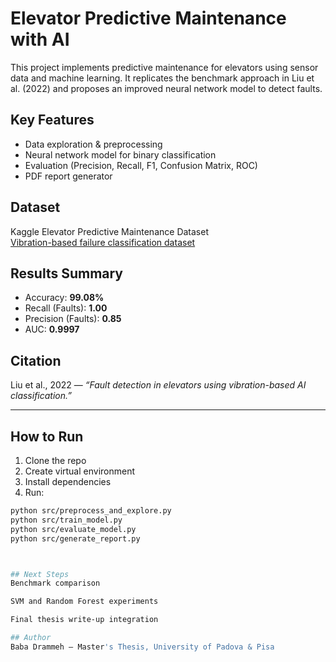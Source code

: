 # Elevator Predictive Maintenance with AI

This project implements predictive maintenance for elevators using sensor data and machine learning. It replicates the benchmark approach in Liu et al. (2022) and proposes an improved neural network model to detect faults.


## Key Features

- Data exploration & preprocessing
- Neural network model for binary classification
- Evaluation (Precision, Recall, F1, Confusion Matrix, ROC)
- PDF report generator

## Dataset

Kaggle Elevator Predictive Maintenance Dataset  
[Vibration-based failure classification dataset](https://www.kaggle.com/datasets/ninorapicavoli/elevator-predictive-maintenance)

## Results Summary

- Accuracy: **99.08%**
- Recall (Faults): **1.00**
- Precision (Faults): **0.85**
- AUC: **0.9997**

##  Citation

Liu et al., 2022 — _“Fault detection in elevators using vibration-based AI classification.”_

---

## How to Run

1. Clone the repo  
2. Create virtual environment  
3. Install dependencies  
4. Run:

```bash
python src/preprocess_and_explore.py
python src/train_model.py
python src/evaluate_model.py
python src/generate_report.py



## Next Steps
Benchmark comparison

SVM and Random Forest experiments

Final thesis write-up integration

## Author
Baba Drammeh — Master's Thesis, University of Padova & Pisa